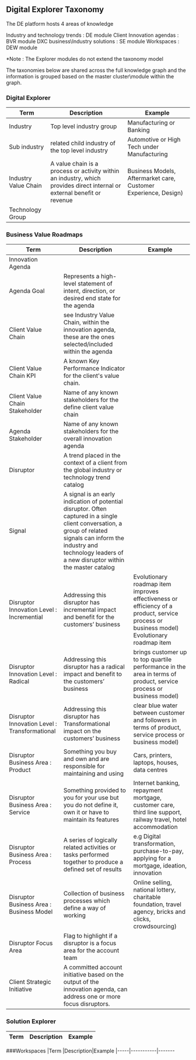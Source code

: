## Digital Explorer Taxonomy

The DE platform hosts 4 areas of knowledge

Industry and technology trends : DE module 
Client Innovation agendas : BVR module
DXC business\Industry solutions : SE module
Workspaces : DEW module

*Note : The Explorer modules do not extend the taxonomy model

The taxonomies below are shared across the full knowledge graph and the information is grouped based on the master cluster\module within the graph.

### Digital Explorer 
|Term |Description|Example
|-----|-----------|-------
|Industry|Top level industry group |Manufacturing or Banking|
|Sub industry|related child industry of the top level industry | Automotive or High Tech under Manufacturing |
|Industry Value Chain|A value chain is a process or activity within an industry, which provides direct internal or external benefit or revenue | Business Models, Aftermarket care, Customer Experience, Design)
|Technology Group | | 


### Business Value Roadmaps
|Term |Description|Example
|-----|-----------|-------
|Innovation Agenda| | 
|Agenda Goal|Represents a high-level statement of intent, direction, or desired end state for the agenda||
|Client Value Chain|see Industry Value Chain, within the innovation agenda, these are the ones selected/included within the agenda||
|Client Value Chain KPI|A known Key Performance Indicator for the client's value chain.|
|Client Value Chain Stakeholder|Name of any known stakeholders for the define client value chain|
|Agenda Stakeholder|Name of any known stakeholders for the overall innovation agenda|
|Disruptor|A trend placed in the context of a client from the global industry or technology trend catalog| |
|Signal|A signal is an early indication of potential disruptor. Often captured in a single client conversation, a group of related signals can inform the industry and technology leaders of a new disruptor within the master catalog|
|Disruptor Innovation Level : Incremential | Addressing this disruptor has incremental impact and benefit for the customers’ business   | Evolutionary roadmap item improves effectiveness or efficiency of a product, service process or business model) Evolutionary roadmap item|
|Disruptor Innovation Level : Radical | Addressing this disruptor has a radical impact and benefit to the customers’ business |brings customer up to top quartile performance in the area in terms of product, service process or business model)|
|Disruptor Innovation Level : Transformational | Addressing this disruptor has Transformational impact on the customers’ business |clear blue water between customer and followers  in terms of product, service process or business model)|
|Disruptor Business Area : Product | Something you buy and own and are responsible for maintaining and using | Cars, printers, laptops, houses, data centres|
|Disruptor Business Area : Service | Something provided to you for your use but you do not define it, own it or have to maintain its features |Internet banking, repayment mortgage, customer care, third line support, railway travel, hotel accommodation
|Disruptor Business Area : Process | A series of logically related activities or tasks performed together to produce a defined set of results | e.g Digital transformation, purchase-to-pay, applying for a mortgage, ideation, innovation
|Disruptor Business Area : Business Model | Collection of business processes which define a way of working | Online selling, national lottery, charitable foundation, travel agency, bricks and clicks, crowdsourcing)
|Disruptor Focus Area | Flag to highlight if a disruptor is a focus area for the account team|
|Client Strategic Initiative | A committed account initiative based on the output of the innovation agenda, can address one or more focus disruptors.|


### Solution Explorer
|Term |Description|Example
|-----|-----------|-------


###Workspaces
|Term |Description|Example
|-----|-----------|-------